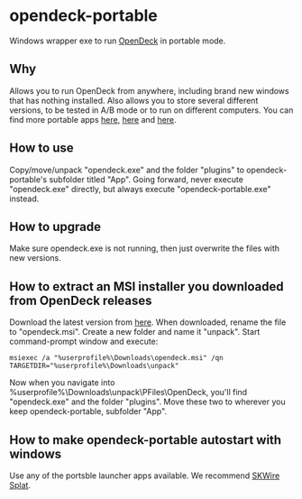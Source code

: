 # opendeck-portable
Windows wrapper exe to run [OpenDeck](https://github.com/ninjadev64/OpenDeck) in portable mode.


## Why
Allows you to run OpenDeck from anywhere, including brand new windows that has nothing installed. Also allows you to store several different versions, to be tested in A/B mode or to run on different computers. You can find more portable apps [here](https://portapps.io), [here](https://portableapps.com) and [here](https://www.portablefreeware.com).


## How to use
Copy/move/unpack "opendeck.exe" and the folder "plugins" to opendeck-portable's subfolder titled "App".
Going forward, never execute "opendeck.exe" directly, but always execute "opendeck-portable.exe" instead.


## How to upgrade
Make sure opendeck.exe is not running, then just overwrite the files with new versions.


## How to extract an MSI installer you downloaded from OpenDeck releases
Download the latest version from [here](https://github.com/ninjadev64/OpenDeck/releases). When downloaded, rename the file to "opendeck.msi". Create a new folder and name it "unpack". Start command-prompt window and execute:
```
msiexec /a "%userprofile%\Downloads\opendeck.msi" /qn TARGETDIR="%userprofile%\Downloads\unpack"
```
Now when you navigate into %userprofile%\Downloads\unpack\PFiles\OpenDeck, you'll find "opendeck.exe" and the folder "plugins". Move these two to wherever you keep opendeck-portable, subfolder "App".


## How to make opendeck-portable autostart with windows
Use any of the portsble launcher apps available. We recommend [SKWire Splat](https://www.dcmembers.com/skwire/download/splat/).
